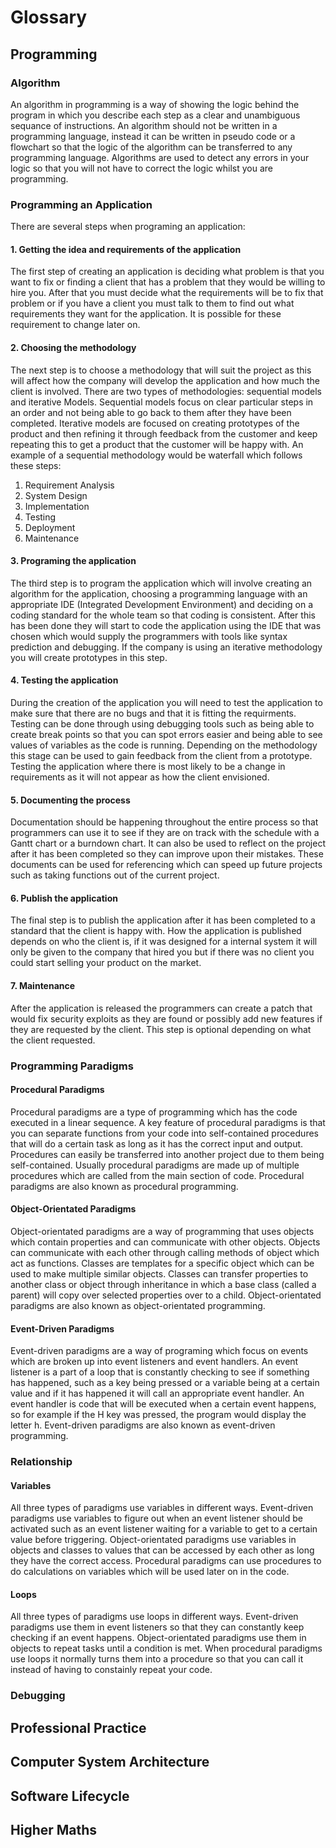 # Glossary
## Programming
### Algorithm
An algorithm in programming is a way of showing the logic behind the program in which you describe each step as a clear and unambiguous sequance of instructions. An algorithm should not be written in a programming language, instead it can be written in pseudo code or a flowchart so that the logic of the algorithm can be transferred to any programming language. Algorithms are used to detect any errors in your logic so that you will not have to correct the logic whilst you are programming.
### Programming an Application
There are several steps when programing an application:
#### 1. Getting the idea and requirements of the application
The first step of creating an application is deciding what problem is that you want to fix or finding a client that has a problem that they would be willing to hire you. After that you must decide what the requirements will be to fix that problem or if you have a client you must talk to them to find out what requirements they want for the application. It is possible for these requirement to change later on.
#### 2. Choosing the methodology
The next step is to choose a methodology that will suit the project as this will affect how the company will develop the application and how much the client is involved. There are two types of methodologies: sequential models and iterative Models. Sequential models focus on clear particular steps in an order and not being able to go back to them after they have been completed. Iterative models are focused on creating prototypes of the product and then refining it through feedback from the customer and keep repeating this to get a product that the customer will be happy with.
An example of a sequential methodology would be waterfall which follows these steps:
1. Requirement Analysis
2. System Design
3. Implementation 
4. Testing
5. Deployment
6. Maintenance

#### 3. Programing the application
The third step is to program the application which will involve creating an algorithm for the application, choosing a programming language with an appropriate IDE (Integrated Development Environment) and deciding on a coding standard for the whole team so that coding is consistent. After this has been done they will start to code the application using the IDE that was chosen which would supply the programmers with tools like syntax prediction and debugging. If the company is using an iterative methodology you will create prototypes in this step.
#### 4. Testing the application
During the creation of the application you will need to test the application to make sure that there are no bugs and that it is fitting the requirments. Testing can be done through using debugging tools such as being able to create break points so that you can spot errors easier and being able to see values of variables as the code is running. Depending on the methodology this stage can be used to gain feedback from the client from a prototype. Testing the application where there is most likely to be a change in requirements as it will not appear as how the client envisioned. 
#### 5. Documenting the process
Documentation should be happening throughout the entire process so that programmers can use it to see if they are on track with the schedule with a Gantt chart or a burndown chart. It can also be used to reflect on the project after it has been completed so they can improve upon their mistakes. These documents can be used for referencing which can speed up future projects such as taking functions out of the current project. 
#### 6. Publish the application
The final step is to publish the application after it has been completed to a standard that the client is happy with. How the application is published depends on who the client is, if it was designed for a internal system it will only be given to the company that hired you but if there was no client you could start selling your product on the market. 
#### 7. Maintenance
After the application is released the programmers can create a patch that would fix security exploits as they are found or possibly add new features if they are requested by the client. This step is optional depending on what the client requested. 
### Programming Paradigms
#### Procedural Paradigms
Procedural paradigms are a type of programming which has the code executed in a linear sequence. A key feature of procedural paradigms is that you can separate functions from your code into self-contained procedures that will do a certain task as long as it has the correct input and output. Procedures can easily be transferred into another project due to them being self-contained. Usually procedural paradigms are made up of multiple procedures which are called from the main section of code. Procedural paradigms are also known as procedural programming.
#### Object-Orientated Paradigms
Object-orientated paradigms are a way of programming that uses objects which contain properties and can communicate with other objects. Objects can communicate with each other through calling methods of object which act as functions. Classes are templates for a specific object which can be used to make multiple similar objects. Classes can transfer properties to another class or object through inheritance in which a base class (called a parent) will copy over selected properties over to a child. Object-orientated paradigms are also known as object-orientated programming.
#### Event-Driven Paradigms
Event-driven paradigms are a way of programing which focus on events which are broken up into event listeners and event handlers. An event listener is a part of a loop that is constantly checking to see if something has happened, such as a key being pressed or a variable being at a certain value and if it has happened it will call an appropriate event handler. An event handler is code that will be executed when a certain event happens, so for example if the H key was pressed, the program would display the letter h. Event-driven paradigms are also known as event-driven programming.
### Relationship
#### Variables
All three types of paradigms use variables in different ways. Event-driven paradigms use variables to figure out when an event listener should be activated such as an event listener waiting for a variable to get to a certain value before triggering. Object-orientated paradigms use variables in objects and classes to values that can be accessed by each other as long they have the correct access. Procedural paradigms can use procedures to do calculations on variables which will be used later on in the code. 
#### Loops
All three types of paradigms use loops in different ways. Event-driven paradigms use them in event listeners so that they can constantly keep checking if an event happens. Object-orientated paradigms use them in objects to repeat tasks until a condition is met. When procedural paradigms use loops it normally turns them into a procedure so that you can call it instead of having to constainly repeat your code.
### Debugging
## Professional Practice
###
## Computer System Architecture
###
## Software Lifecycle
### 
## Higher Maths

